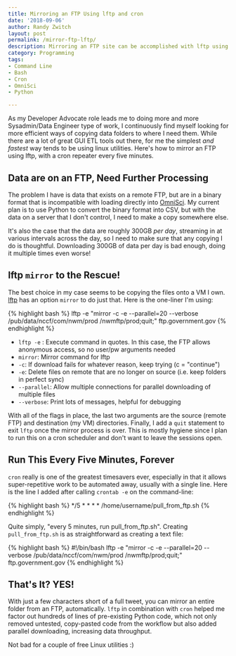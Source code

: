 ```yaml
---
title: Mirroring an FTP Using lftp and cron
date: '2018-09-06'
author: Randy Zwitch
layout: post
permalink: /mirror-ftp-lftp/
description: Mirroring an FTP site can be accomplished with lftp using a single line of code. Here's how to do it, using cron to update the mirror every 5 minutes.
category: Programming
tags:
- Command Line
- Bash
- Cron
- OmniSci
- Python

---
```


As my Developer Advocate role leads me to doing more and more Sysadmin/Data Engineer type of work, I continuously find myself looking for more efficient ways of copying data folders to where I need them. While there are a lot of great GUI ETL tools out there, for me the simplest _and fastest_ way tends to be using linux utilities. Here's how to mirror an FTP using lftp, with a cron repeater every five minutes.

## Data are on an FTP, Need Further Processing

The problem I have is data that exists on a remote FTP, but are in a binary format that is incompatible with loading directly into [OmniSci](https://www.omnisci.com/). My current plan is to use Python to convert the binary format into CSV, but with the data on a server that I don't control, I need to make a copy somewhere else.

It's also the case that the data are roughly 300GB _per day_, streaming in at various intervals across the day, so I need to make sure that any copying I do is thoughtful. Downloading 300GB of data per day is bad enough, doing it multiple times even worse!

## lftp `mirror` to the Rescue!

The best choice in my case seems to be copying the files onto a VM I own. [lftp](https://lftp.yar.ru/) has an option `mirror` to do just that. Here is the one-liner I'm using:

{% highlight bash %}
lftp -e "mirror -c -e --parallel=20 --verbose /pub/data/nccf/com/nwm/prod /nwmftp/prod;quit;" ftp.government.gov
{% endhighlight %}

- `lftp -e` : Execute command in quotes. In this case, the FTP allows anonymous access, so no user/pw  arguments needed
- `mirror`: Mirror command for lftp
- `-c`: If download fails for whatever reason, keep trying (c = "continue")
- `-e`: Delete files on remote that are no longer on source (i.e. keep folders in perfect sync)
- `--parallel`: Allow multiple connections for parallel downloading of multiple files
- `--verbose`: Print lots of messages, helpful for debugging

With all of the flags in place, the last two arguments are the source (remote FTP) and destination (my VM) directories. Finally, I add a `quit` statement to exit `lftp` once the mirror process is over. This is mostly hygiene since I plan to run this on a cron scheduler and don't want to leave the sessions open.

## Run This Every Five Minutes, Forever

`cron` really is one of the greatest timesavers ever, especially in that it allows super-repetitive work to be automated away, usually with a single line. Here is the line I added after calling `crontab -e` on the command-line:

{% highlight bash %}
*/5 * * * * /home/username/pull_from_ftp.sh
{% endhighlight %}

Quite simply, "every 5 minutes, run pull_from_ftp.sh". Creating `pull_from_ftp.sh` is as straightforward as creating a text file:

{% highlight bash %}
#!/bin/bash
lftp -e "mirror -c -e --parallel=20 --verbose /pub/data/nccf/com/nwm/prod /nwmftp/prod;quit;" ftp.government.gov
{% endhighlight %}

## That's It? YES!

With just a few characters short of a full tweet, you can mirror an entire folder from an FTP, automatically. `lftp` in combination with `cron` helped me factor out hundreds of lines of pre-existing Python code, which not only removed untested, copy-pasted code from the workflow but also added parallel downloading, increasing data throughput.

Not bad for a couple of free Linux utilities :)
